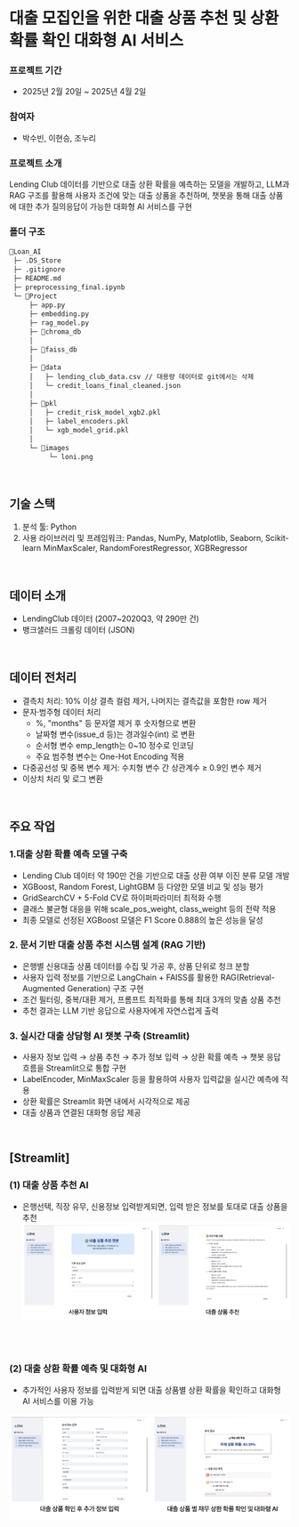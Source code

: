# 대출 모집인을 위한 대출 상품 추천 및 상환 확률 확인 대화형 AI 서비스

### 프로젝트 기간
- 2025년 2월 20일 ~ 2025년 4월 2일
### 참여자
- 박수빈, 이현승, 조누리

### 프로젝트 소개
Lending Club 데이터를 기반으로 대출 상환 확률을 예측하는 모델을 개발하고, LLM과 RAG 구조를 활용해 
사용자 조건에 맞는 대출 상품을 추천하며, 챗봇을 통해 대출 상품에 대한 추가 질의응답이 가능한 대화형 AI 서비스를 구현

### 폴더 구조
```
📁Loan_AI
 ├─ .DS_Store
 ├─ .gitignore
 ├─ README.md
 ├─ preprocessing_final.ipynb
 └─ 📁Project
     ├─ app.py
     ├─ embedding.py
     ├─ rag_model.py
     ├─ 📁chroma_db
     │
     ├─ 📁faiss_db
     │
     ├─ 📁data
     │   ├─ lending_club_data.csv // 대용량 데이터로 git에서는 삭제
     │   └─ credit_loans_final_cleaned.json
     │     
     ├─ 📁pkl
     │   ├─ credit_risk_model_xgb2.pkl
     │   ├─ label_encoders.pkl
     │   └─ xgb_model_grid.pkl
     │
     └─ 📁images
          └─ loni.png

```

<br>

## 기술 스택
1. 분석 툴: Python
2. 사용 라이브러리 및 프레임워크: Pandas, NumPy, Matplotlib, Seaborn, Scikit-learn
MinMaxScaler, RandomForestRegressor, XGBRegressor

<br>

## 데이터 소개
- LendingClub 데이터 (2007~2020Q3, 약 290만 건)
- 뱅크샐러드 크롤링 데이터 (JSON)

<br>

## 데이터 전처리
- 결측치 처리: 10% 이상 결측 컬럼 제거, 나머지는 결측값을 포함한 row 제거
- 문자·범주형 데이터 처리
    - %, "months" 등 문자열 제거 후 숫자형으로 변환
    - 날짜형 변수(issue_d 등)는 경과일수(int) 로 변환
    - 순서형 변수 emp_length는 0~10 정수로 인코딩 
    - 주요 범주형 변수는 One-Hot Encoding 적용
- 다중공선성 및 중복 변수 제거: 수치형 변수 간 상관계수 ≥ 0.9인 변수 제거
- 이상치 처리 및 로그 변환

<br>

## 주요 작업

### 1.대출 상환 확률 예측 모델 구축
- Lending Club 데이터 약 190만 건을 기반으로 대출 상환 여부 이진 분류 모델 개발
- XGBoost, Random Forest, LightGBM 등 다양한 모델 비교 및 성능 평가
- GridSearchCV + 5-Fold CV로 하이퍼파라미터 최적화 수행
- 클래스 불균형 대응을 위해 scale_pos_weight, class_weight 등의 전략 적용
- 최종 모델로 선정된 XGBoost 모델은 F1 Score 0.888의 높은 성능을 달성

### 2. 문서 기반 대출 상품 추천 시스템 설계 (RAG 기반)
- 은행별 신용대출 상품 데이터를 수집 및 가공 후, 상품 단위로 청크 분할
- 사용자 입력 정보를 기반으로 LangChain + FAISS를 활용한 RAG(Retrieval-Augmented Generation) 구조 구현
- 조건 필터링, 중복/대환 제거, 프롬프트 최적화를 통해 최대 3개의 맞춤 상품 추천
- 추천 결과는 LLM 기반 응답으로 사용자에게 자연스럽게 출력

### 3. 실시간 대출 상담형 AI 챗봇 구축 (Streamlit)
- 사용자 정보 입력 → 상품 추천 → 추가 정보 입력 → 상환 확률 예측 → 챗봇 응답 흐름을 Streamlit으로 통합 구현
- LabelEncoder, MinMaxScaler 등을 활용하여 사용자 입력값을 실시간 예측에 적용
- 상환 확률은 Streamlit 화면 내에서 시각적으로 제공
- 대출 상품과 연결된 대화형 응답 제공

<br>

## [Streamlit]

### (1) 대출 상품 추천 AI
- 은행선택, 직장 유무, 신용정보 입력받게되면, 입력 받은 정보를 토대로 대출 상품을 추천
![streamlit_view1](./Project/images/streamlit_view1.png)

<br>
<br>

  
### (2) 대출 상환 확률 예측 및 대화형 AI
- 추가적인 사용자 정보를 입력받게 되면 대출 상품별 상환 확률을 확인하고 대화형 AI 서비스를 이용 가능

<img width="600" alt="대출 상환 확률 예측 및 대화형 AI" src="https://raw.githubusercontent.com/Nnnnuri/Loan_AI/main/Project/images/streamlit_view2.png" />


<br>
